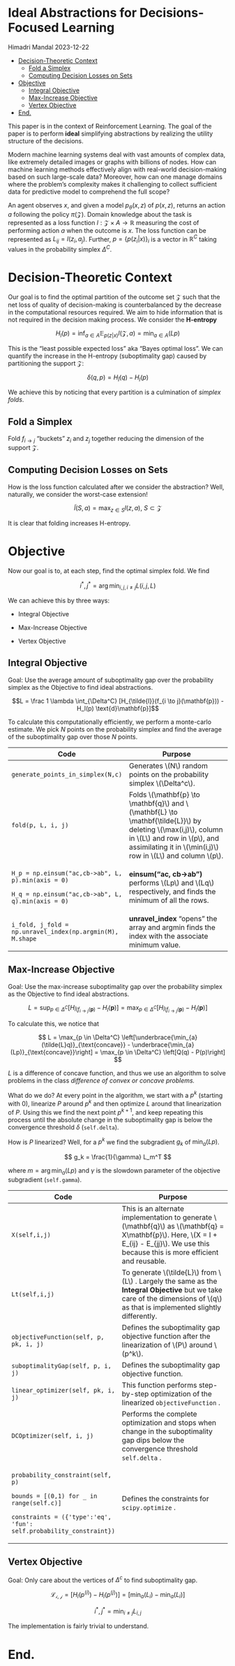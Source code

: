 # Ideal Abstractions for Decisions-Focused Learning
Himadri Mandal
2023-12-22

- [Decision-Theoretic Context](#decision-theoretic-context)
  - [Fold a Simplex](#fold-a-simplex)
  - [Computing Decision Losses on
    Sets](#computing-decision-losses-on-sets)
- [Objective](#objective)
  - [Integral Objective](#integral-objective)
  - [Max-Increase Objective](#max-increase-objective)
  - [Vertex Objective](#vertex-objective)
- [End.](#end.)

This paper is in the context of Reinforcement Learning. The goal of the
paper is to perform **ideal** simplifying abstractions by realizing the
utility structure of the decisions.

Modern machine learning systems deal with vast amounts of complex data,
like extremely detailed images or graphs with billions of nodes. How can
machine learning methods effectively align with real-world
decision-making based on such large-scale data? Moreover, how can one
manage domains where the problem’s complexity makes it challenging to
collect sufficient data for predictive model to comprehend the full
scope?

An agent observes $x$, and given a model $p_\theta(x, z)$ of $p(x,z)$,
returns an action $a$ following the policy $\pi(\mathcal{Z})$. Domain
knowledge about the task is represented as a loss function
$l:\mathcal{Z} \times A \to \mathbb{R}$ measuring the cost of performing
action $a$ when the outcome is $x$. The loss function can be represented
as $L_{ij} = l(z_i, a_j)$. Further, $p = \{p(z_i|x)\}_i$ is a vector in
$\mathbb{R}^C$ taking values in the probability simplex $\Delta^C$.

# Decision-Theoretic Context

Our goal is to find the optimal partition of the outcome set
$\mathcal{Z}$ such that the net loss of quality of decision-making is
counterbalanced by the decrease in the computational resources required.
We aim to hide information that is not required in the decision making
process. We consider the **H-entropy**

$$
H_l(p) = \inf_{a \in A} \mathbb{E}_{p(z|x)}l(\mathcal{Z}, a) = \min_{a \in A}(Lp)
$$

This is the “least possible expected loss” aka “Bayes optimal loss”. We
can quantify the increase in the H-entropy (suboptimality gap) caused by
partitioning the support $\mathcal{Z}$:

$$
\delta(q,p) = H_{\tilde{l}}(q) - H_l(p) 
$$

We achieve this by noticing that every partition is a culmination of
*simplex folds*.

## Fold a Simplex

Fold $f_{i \to j}$ “buckets” $z_i$ and $z_j$ together reducing the
dimension of the support $\mathcal{Z}$.

## Computing Decision Losses on Sets

How is the loss function calculated after we consider the abstraction?
Well, naturally, we consider the worst-case extension!

$$
\tilde{l}(S, a) = \max_{z \in S} l(z, a), \ S \subset \mathcal{Z}
$$

It is clear that folding increases H-entropy.

# Objective

Now our goal is to, at each step, find the optimal simplex fold. We find

$$
i^*, j^* = \arg \min_{i,j, i\neq j} L(i, j, L)
$$

We can achieve this by three ways:

- Integral Objective

- Max-Increase Objective

- Vertex Objective

## Integral Objective

Goal: Use the average amount of suboptimality gap over the probability
simplex as the Objective to find ideal abstractions.

$$L = \frac 1 \lambda \int_{\Delta^C} [H_{\tilde{l}}(f_{i \to j}(\mathbf{p})) - H_l(p) \text{d}\mathbf{p}]$$

To calculate this computationally efficiently, we perform a monte-carlo
estimate. We pick $N$ points on the probability simplex and find the
average of the suboptimality gap over those $N$ points.

<table>
<colgroup>
<col style="width: 23%" />
<col style="width: 76%" />
</colgroup>
<thead>
<tr class="header">
<th>Code</th>
<th>Purpose</th>
</tr>
</thead>
<tbody>
<tr class="odd">
<td><code>generate_points_in_simplex(N,c)</code></td>
<td>Generates <span class="math inline">\(N\)</span> random points on
the probability simplex <span
class="math inline">\(\Delta^c\)</span>.</td>
</tr>
<tr class="even">
<td><code>fold(p, L, i, j)</code></td>
<td>Folds <span class="math inline">\(\mathbf{p} \to \mathbf{q}\)</span>
and <span class="math inline">\(\mathbf{L} \to
\mathbf{\tilde{L}}\)</span> by deleting <span
class="math inline">\(\max(i,j)\)</span>, column in <span
class="math inline">\(L\)</span> and row in <span
class="math inline">\(p\)</span>, and assimilating it in <span
class="math inline">\(\min(i,j)\)</span> row in <span
class="math inline">\(L\)</span> and column <span
class="math inline">\(p\)</span>.</td>
</tr>
<tr class="odd">
<td><p><code>H_p = np.einsum("ac,cb-&gt;ab", L, p).min(axis = 0)</code></p>
<p><code>H_q = np.einsum("ac,cb-&gt;ab", L, q).min(axis = 0)</code></p></td>
<td><strong>einsum(“ac, cb-&gt;ab”)</strong> performs <span
class="math inline">\(Lp\)</span> and <span
class="math inline">\(Lq\)</span> respectively, and finds the minimum of
all the rows.</td>
</tr>
<tr class="even">
<td><code>i_fold, j_fold = np.unravel_index(np.argmin(M), M.shape</code></td>
<td><strong>unravel_index</strong> “opens” the array and argmin finds
the index with the associate minimum value.</td>
</tr>
</tbody>
</table>

## Max-Increase Objective

Goal: Use the max-increase suboptimality gap over the probability
simplex as the Objective to find ideal abstractions.

$$
L = \sup_{p \in \Delta^C}[H_{\tilde{l}(f_{i \to j}(\mathbf{p})} - H_l(\mathbf{p})] = \max_{p \in \Delta^C} [H_{\tilde{l}(f_{i \to j}(\mathbf{p})} - H_l(\mathbf{p})]
$$

To calculate this, we notice that

$$
L = \max_{p \in \Delta^C} \left[\underbrace{\min_{a}(\tilde{L}q)}_{\text{concave}} - \underbrace{\min_{a}(Lp)}_{\text{concave}}\right] = \max_{p \in \Delta^C} \left[Q(q) - P(p)\right]
$$

$L$ is a difference of concave function, and thus we use an algorithm to
solve problems in the class *difference of convex or concave problems.*

What do we do? At every point in the algorithm, we start with a $p^k$
(starting with $0$), linearize $P$ around $p^k$ and then optimize $L$
around that linearization of $P$. Using this we find the next point
$p^{k+1}$, and keep repeating this process until the absolute change in
the suboptimality gap is below the convergence threshold $\delta$
(`self.delta`).

How is $P$ linearized? Well, for a $p^k$ we find the subgradient $g_k$
of $\min_{a}(Lp)$.

$$
g_k = \frac{1}{\gamma} L_m^T
$$

where $m = \arg \min_{a} (Lp)$ and $\gamma$ is the slowdown parameter of
the objective subgradient (`self.gamma`).

<table>
<colgroup>
<col style="width: 27%" />
<col style="width: 72%" />
</colgroup>
<thead>
<tr class="header">
<th>Code</th>
<th>Purpose</th>
</tr>
</thead>
<tbody>
<tr class="odd">
<td><code>X(self,i,j)</code></td>
<td>This is an alternate implementation to generate <span
class="math inline">\(\mathbf{q}\)</span> as <span
class="math inline">\(\mathbf{q} = X\mathbf{p}\)</span>. Here, <span
class="math inline">\(X = I + E_{ij} - E_{jj}\)</span>. We use this
because this is more efficient and reusable.</td>
</tr>
<tr class="even">
<td><code>Lt(self,i,j)</code></td>
<td>To generate <span class="math inline">\(\tilde{L}\)</span> from
<span class="math inline">\(L\)</span> . Largely the same as the
<strong>Integral Objective</strong> but we take care of the dimensions
of <span class="math inline">\(q\)</span> as that is implemented
slightly differently.</td>
</tr>
<tr class="odd">
<td><code>objectiveFunction(self, p, pk, i, j)</code></td>
<td>Defines the suboptimality gap objective function after the
linearization of <span class="math inline">\(P\)</span> around <span
class="math inline">\(p^k\)</span>.</td>
</tr>
<tr class="even">
<td><code>suboptimalityGap(self, p, i, j)</code></td>
<td>Defines the suboptimality gap objective function.</td>
</tr>
<tr class="odd">
<td><code>linear_optimizer(self, pk, i, j)</code></td>
<td>This function performs step-by-step optimization of the linearized
<code>objectiveFunction</code> .</td>
</tr>
<tr class="even">
<td><code>DCOptimizer(self, i, j)</code></td>
<td>Performs the complete optimization and stops when change in the
suboptimality gap dips below the convergence threshold
<code>self.delta</code> .</td>
</tr>
<tr class="odd">
<td><p><code>probability_constraint(self, p)</code></p>
<p><code>bounds = [(0,1) for _ in range(self.c)]</code></p>
<p><code>constraints = ({'type':'eq', 'fun': self.probability_constraint})</code></p></td>
<td>Defines the constraints for <code>scipy.optimize</code> .</td>
</tr>
</tbody>
</table>

## Vertex Objective

Goal: Only care about the vertices of $\Delta^c$ to find suboptimality
gap.

$$
\mathcal{L_{i,j}} = \left[H_l(p^{(i)}) - H_l(p^{(j)})\right] = [\min_a(L_i) - \min_a(L_i)]
$$

$$
i^*, j^* = \min_{i \neq j} L_{i,j}
$$

The implementation is fairly trivial to understand.

# End.
